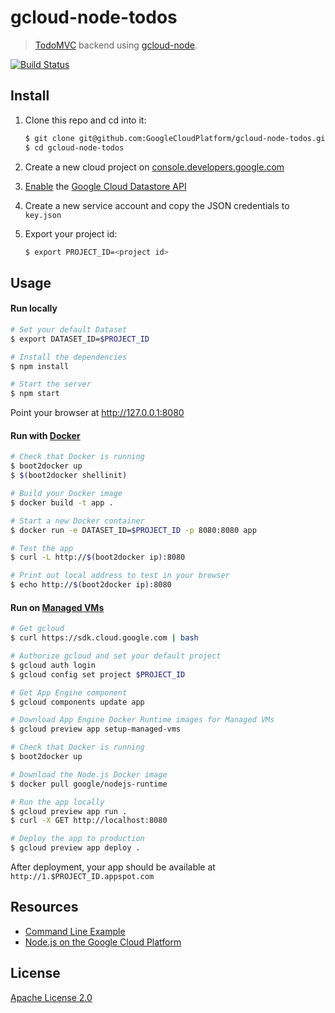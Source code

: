 # gcloud-node-todos
> [TodoMVC][todomvc] backend using [gcloud-node][gcloud-node].

[![Build Status](https://travis-ci.org/GoogleCloudPlatform/gcloud-node-todos.svg?branch=master)](https://travis-ci.org/GoogleCloudPlatform/gcloud-node-todos)

## Install

1. Clone this repo and cd into it:

    ```sh
    $ git clone git@github.com:GoogleCloudPlatform/gcloud-node-todos.git
    $ cd gcloud-node-todos
    ```

2. Create a new cloud project on [console.developers.google.com][dev-console]
3. [Enable][enable-datastore] the [Google Cloud Datastore API][datastore]
4. Create a new service account and copy the JSON credentials to `key.json`
5. Export your project id:

    ```sh
    $ export PROJECT_ID=<project id>
    ```

## Usage

#### Run locally
```sh
# Set your default Dataset
$ export DATASET_ID=$PROJECT_ID

# Install the dependencies
$ npm install

# Start the server
$ npm start
```

Point your browser at http://127.0.0.1:8080

#### Run with [Docker][docker]
```sh
# Check that Docker is running
$ boot2docker up
$ $(boot2docker shellinit)

# Build your Docker image
$ docker build -t app .

# Start a new Docker container
$ docker run -e DATASET_ID=$PROJECT_ID -p 8080:8080 app

# Test the app
$ curl -L http://$(boot2docker ip):8080

# Print out local address to test in your browser
$ echo http://$(boot2docker ip):8080
```

#### Run on [Managed VMs][managed-vms]
```sh
# Get gcloud
$ curl https://sdk.cloud.google.com | bash

# Authorize gcloud and set your default project
$ gcloud auth login
$ gcloud config set project $PROJECT_ID

# Get App Engine component
$ gcloud components update app

# Download App Engine Docker Runtime images for Managed VMs
$ gcloud preview app setup-managed-vms

# Check that Docker is running
$ boot2docker up

# Download the Node.js Docker image
$ docker pull google/nodejs-runtime

# Run the app locally
$ gcloud preview app run .
$ curl -X GET http://localhost:8080

# Deploy the app to production
$ gcloud preview app deploy .
```

After deployment, your app should be available at `http://1.$PROJECT_ID.appspot.com`

## Resources

- [Command Line Example][cli]
- [Node.js on the Google Cloud Platform][node-gcp]

## License

[Apache License 2.0][license]

[todomvc]: http://todomvc.com
[gcloud-node]: https://github.com/GoogleCloudPlatform/gcloud-node
[dev-console]: https://console.developers.google.com
[enable-datastore]: https://console.developers.google.com/flows/enableapi?apiid=datastore
[datastore]: https://cloud.google.com/datastore/
[docker]: https://docker.com
[managed-vms]: https://developers.google.com/appengine/docs/managed-vms/
[cli]: https://github.com/GoogleCloudPlatform/gcloud-node-todos/tree/master/cli
[node-gcp]: https://cloud.google.com/solutions/nodejs
[license]: LICENSE

